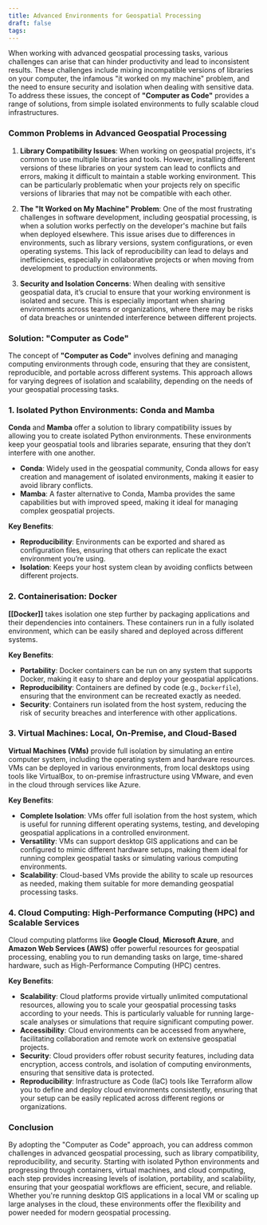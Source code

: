 ```yaml
---
title: Advanced Environments for Geospatial Processing
draft: false
tags:
---
```

 

When working with advanced geospatial processing tasks, various challenges can arise that can hinder productivity and lead to inconsistent results. These challenges include mixing incompatible versions of libraries on your computer, the infamous "it worked on my machine" problem, and the need to ensure security and isolation when dealing with sensitive data. To address these issues, the concept of **"Computer as Code"** provides a range of solutions, from simple isolated environments to fully scalable cloud infrastructures.

### **Common Problems in Advanced Geospatial Processing**

1. **Library Compatibility Issues**:
   When working on geospatial projects, it's common to use multiple libraries and tools. However, installing different versions of these libraries on your system can lead to conflicts and errors, making it difficult to maintain a stable working environment. This can be particularly problematic when your projects rely on specific versions of libraries that may not be compatible with each other.

2. **The "It Worked on My Machine" Problem**:
   One of the most frustrating challenges in software development, including geospatial processing, is when a solution works perfectly on the developer's machine but fails when deployed elsewhere. This issue arises due to differences in environments, such as library versions, system configurations, or even operating systems. This lack of reproducibility can lead to delays and inefficiencies, especially in collaborative projects or when moving from development to production environments.

3. **Security and Isolation Concerns**:
   When dealing with sensitive geospatial data, it’s crucial to ensure that your working environment is isolated and secure. This is especially important when sharing environments across teams or organizations, where there may be risks of data breaches or unintended interference between different projects.

### **Solution: "Computer as Code"**

The concept of **"Computer as Code"** involves defining and managing computing environments through code, ensuring that they are consistent, reproducible, and portable across different systems. This approach allows for varying degrees of isolation and scalability, depending on the needs of your geospatial processing tasks.

### **1. Isolated Python Environments: Conda and Mamba**

**Conda** and **Mamba** offer a solution to library compatibility issues by allowing you to create isolated Python environments. These environments keep your geospatial tools and libraries separate, ensuring that they don’t interfere with one another.

- **Conda**: Widely used in the geospatial community, Conda allows for easy creation and management of isolated environments, making it easier to avoid library conflicts.
- **Mamba**: A faster alternative to Conda, Mamba provides the same capabilities but with improved speed, making it ideal for managing complex geospatial projects.

**Key Benefits**:
- **Reproducibility**: Environments can be exported and shared as configuration files, ensuring that others can replicate the exact environment you’re using.
- **Isolation**: Keeps your host system clean by avoiding conflicts between different projects.

### **2. Containerisation: Docker**

**[[Docker]]** takes isolation one step further by packaging applications and their dependencies into containers. These containers run in a fully isolated environment, which can be easily shared and deployed across different systems.

**Key Benefits**:
- **Portability**: Docker containers can be run on any system that supports Docker, making it easy to share and deploy your geospatial applications.
- **Reproducibility**: Containers are defined by code (e.g., `Dockerfile`), ensuring that the environment can be recreated exactly as needed.
- **Security**: Containers run isolated from the host system, reducing the risk of security breaches and interference with other applications.

### **3. Virtual Machines: Local, On-Premise, and Cloud-Based**

**Virtual Machines (VMs)** provide full isolation by simulating an entire computer system, including the operating system and hardware resources. VMs can be deployed in various environments, from local desktops using tools like VirtualBox, to on-premise infrastructure using VMware, and even in the cloud through services like Azure.

**Key Benefits**:
- **Complete Isolation**: VMs offer full isolation from the host system, which is useful for running different operating systems, testing, and developing geospatial applications in a controlled environment.
- **Versatility**: VMs can support desktop GIS applications and can be configured to mimic different hardware setups, making them ideal for running complex geospatial tasks or simulating various computing environments.
- **Scalability**: Cloud-based VMs provide the ability to scale up resources as needed, making them suitable for more demanding geospatial processing tasks.

### **4. Cloud Computing: High-Performance Computing (HPC) and Scalable Services**

Cloud computing platforms like **Google Cloud**, **Microsoft Azure**, and **Amazon Web Services (AWS)** offer powerful resources for geospatial processing, enabling you to run demanding tasks on large, time-shared hardware, such as High-Performance Computing (HPC) centres.

**Key Benefits**:
- **Scalability**: Cloud platforms provide virtually unlimited computational resources, allowing you to scale your geospatial processing tasks according to your needs. This is particularly valuable for running large-scale analyses or simulations that require significant computing power.
- **Accessibility**: Cloud environments can be accessed from anywhere, facilitating collaboration and remote work on extensive geospatial projects.
- **Security**: Cloud providers offer robust security features, including data encryption, access controls, and isolation of computing environments, ensuring that sensitive data is protected.
- **Reproducibility**: Infrastructure as Code (IaC) tools like Terraform allow you to define and deploy cloud environments consistently, ensuring that your setup can be easily replicated across different regions or organizations.

### **Conclusion**

By adopting the "Computer as Code" approach, you can address common challenges in advanced geospatial processing, such as library compatibility, reproducibility, and security. Starting with isolated Python environments and progressing through containers, virtual machines, and cloud computing, each step provides increasing levels of isolation, portability, and scalability, ensuring that your geospatial workflows are efficient, secure, and reliable. Whether you're running desktop GIS applications in a local VM or scaling up large analyses in the cloud, these environments offer the flexibility and power needed for modern geospatial processing.